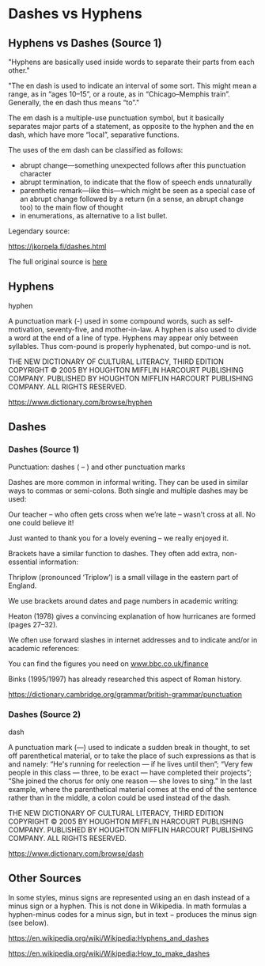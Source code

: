 # Dashes vs Hyphens

## Hyphens vs Dashes (Source 1)

"Hyphens are basically used inside words to separate their parts from each other."

"The en dash is used to indicate an interval of some sort. This might mean a
range, as in “ages 10–15”, or a route, as in “Chicago–Memphis train”. Generally,
the en dash thus means “to”."

The em dash is a multiple-use punctuation symbol, but it basically separates
major parts of a statement, as opposite to the hyphen and the en dash, which
have more “local”, separative functions.

The uses of the em dash can be classified as follows:

- abrupt change—something unexpected follows after this punctuation character
- abrupt termination, to indicate that the flow of speech ends unnaturally
- parenthetic remark—like this—which might be seen as a special case of an 
abrupt change followed by a return (in a sense, an abrupt change too) to the 
main flow of thought
- in enumerations, as alternative to a list bullet.

Legendary source: 

https://jkorpela.fi/dashes.html

The full original source is [here](dashes-vs-hyphens-source-1.md)

## Hyphens

hyphen

A punctuation mark (-) used in some compound words, such as self-motivation,
seventy-five, and mother-in-law. A hyphen is also used to divide a word at the
end of a line of type. Hyphens may appear only between syllables. Thus com-pound
is properly hyphenated, but compo-und is not.

THE NEW DICTIONARY OF CULTURAL LITERACY, THIRD EDITION
COPYRIGHT © 2005 BY HOUGHTON MIFFLIN HARCOURT PUBLISHING COMPANY. 
PUBLISHED BY HOUGHTON MIFFLIN HARCOURT PUBLISHING COMPANY. ALL RIGHTS RESERVED.

https://www.dictionary.com/browse/hyphen

## Dashes

### Dashes (Source 1)

Punctuation: dashes ( – ) and other punctuation marks

Dashes are more common in informal writing. They can be used in similar ways to
commas or semi-colons. Both single and multiple dashes may be used:

Our teacher – who often gets cross when we’re late – wasn’t cross at all. No one
could believe it!

Just wanted to thank you for a lovely evening – we really enjoyed it.

Brackets have a similar function to dashes. They often add extra, non-essential
information:

Thriplow (pronounced ‘Triplow’) is a small village in the eastern part of
England.

We use brackets around dates and page numbers in academic writing:

Heaton (1978) gives a convincing explanation of how hurricanes are formed (pages
27–32).

We often use forward slashes in internet addresses and to indicate and/or in
academic references:

You can find the figures you need on www.bbc.co.uk/finance

Binks (1995/1997) has already researched this aspect of Roman history.

https://dictionary.cambridge.org/grammar/british-grammar/punctuation

### Dashes (Source 2)

dash

A punctuation mark (—) used to indicate a sudden break in thought, to set off
parenthetical material, or to take the place of such expressions as that is and
namely: “He's running for reelection — if he lives until then”; “Very few people
in this class — three, to be exact — have completed their projects”; “She joined
the chorus for only one reason — she loves to sing.” In the last example, where
the parenthetical material comes at the end of the sentence rather than in the
middle, a colon could be used instead of the dash.

THE NEW DICTIONARY OF CULTURAL LITERACY, THIRD EDITION
COPYRIGHT © 2005 BY HOUGHTON MIFFLIN HARCOURT PUBLISHING COMPANY. 
PUBLISHED BY HOUGHTON MIFFLIN HARCOURT PUBLISHING COMPANY. ALL RIGHTS RESERVED.

https://www.dictionary.com/browse/dash

## Other Sources

In some styles, minus signs are represented using an en dash instead of a minus
sign or a hyphen. This is not done in Wikipedia. In math formulas a hyphen-minus
codes for a minus sign, but in text &minus; produces the minus sign (see below).

https://en.wikipedia.org/wiki/Wikipedia:Hyphens_and_dashes

https://en.wikipedia.org/wiki/Wikipedia:How_to_make_dashes
